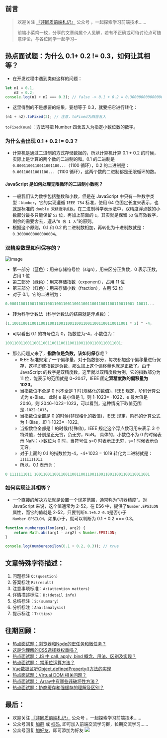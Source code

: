 ## 前言
>  欢迎关注 [『非同质前端札记』](https://mp.weixin.qq.com/s?__biz=MzkyOTI2MzE0MQ==&mid=2247485576&idx=1&sn=5ddfe93f427f05f5d126dead859d0dc8&chksm=c20d73c2f57afad4bbea380dfa1bcc15367a4cc06bf5dd0603100e8bd7bb317009fa65442cdb&token=1071012447&lang=zh_CN#rd) 公众号 ，一起探索学习前端技术......
>
>  前端小菜鸡一枚，分享的文章纯属个人见解，若有不正确或可待讨论点可随意评论，与各位同学一起学习~
## 热点面试题：为什么 0.1+ 0.2 != 0.3，如何让其相等？

-   在开发过程中遇到类似这样的问题：

```js
let n1 = 0.1,
    n2 = 0.2;
console.log(n1 + n2 === 0.3); // false -> 0.1 + 0.2 = 0.30000000000000004
```

-   这里得到的不是想要的结果，要想等于 0.3，就要把它进行转化：

```js
(n1 + n2).toFixed(2); // 注意，toFixed为四舍五入
```

`toFixed(num)`：方法可把 Number 四舍五入为指定小数位数的数字。

### 为什么会出现 0.1 + 0.2 != 0.3？

-   计算机是通过二进制的方式存储数据的，所以计算机计算 0.1 + 0.2 的时候，实际上是计算的两个数的二进制的和。0.1 的二进制是`0.0001100110011001100...`（1100 循环），0.2 的二进制是：`0.00110011001100...`（1100 循环），这两个数的二进制都是无限循环的数。

#### JavaScript 是如何处理无限循环的二进制小数呢？

-   一般我们认为数字包括整数和小数，但是在 JavaScript 中只有一种数字类型：`Number`，它的实现遵循 `IEEE 754` 标准，使用 64 位固定长度来表示，也就是标准的 `double 双精度浮点数`。在二进制科学表示法中，双精度浮点数的小数部分最多只能保留 `52` 位，再加上前面的 `1`，其实就是保留 `53` 位有效数字，剩余的需要舍去，遵从“`0 舍 1 入`”的原则。
-   根据这个原则，0.1 和 0.2 的二进制数相加，再转化为十进制数就是：`0.30000000000000004`。

### 双精度数是如何保存的？

![image](https://qncdn.mopic.mozigu.net/f/o0enm5lqh2rbsqbopel/12663753097e/2020080420355853.png)

-   第一部分（蓝色）：用来存储符号位（sign），用来区分正负数，0 表示正数，占用 1 位
-   第二部分（绿色）：用来存储指数（exponent），占用 11 位
-   第三部分（红色）：用来存储小数（fraction），占用 52 位
-   对于 0.1，它的二进制为：

```js
0.00011001100110011001100110011001100110011001100110011001 10011...
```

-   转为科学计数法（科学计数法的结果就是浮点数）：

```js
(1.1001100110011001100110011001100110011001100110011001 * 2) ^ -4;
```

-   可以看出 0.1 的符号位为 0，指数位为-4，小数位为：

```js
1001100110011001100110011001100110011001100110011001;
```

-   那么问题又来了，**指数位是负数，该如何保存**呢？
    -   IEEE 标准规定了一个偏移量，对于指数部分，每次都加这个偏移量进行保存，这样即使指数是负数，那么加上这个偏移量也就是正数了。由于 JavaScript 的数字是双精度数，这里就以双精度数为例，它的指数部分为 11 位，能表示的范围就是 0~2047，IEEE 固定**双精度数的偏移量为 1023**。
    -   当指数位不全是 0 也不全是 1 时(规格化的数值)，IEEE 规定，阶码计算公式为 e-Bias。 此时 e 最小值是 1，则 1-1023= -1022，e 最大值是 2046，则 2046-1023=1023，可以看到，这种情况下取值范围是`-1022~1013`。
    -   当指数位全部是 0 的时候(非规格化的数值)，IEEE 规定，阶码的计算公式为 1-Bias，即 1-1023= -1022。
    -   当指数位全部是 1 的时候(特殊值)，IEEE 规定这个浮点数可用来表示 3 个特殊值，分别是正无穷，负无穷，NaN。 具体的，小数位不为 0 的时候表示 NaN；小数位为 0 时，当符号位 s=0 时表示正无穷，s=1 时候表示负无穷。
    -   对于上面的 0.1 的指数位为-4，-4+1023 = 1019 转化为二进制就是：`1111111011`.
    -   所以，0.1 表示为：
```js
0 1111111011 1001100110011001100110011001100110011001100110011001
```

### 如何实现让其相等？

-   一个直接的解决方法就是设置一个误差范围，通常称为“机器精度”。对 JavaScript 来说，这个值通常为 2-52，在 ES6 中，提供了`Number.EPSILON`属性，而它的值就是 2-52，只要判断`0.1+0.2-0.3`是否小于`Number.EPSILON`，如果小于，就可以判断为 0.1 + 0.2 === 0.3。

```js
function numberepsilon(arg1, arg2) {
    return Math.abs(arg1 - arg2) < Number.EPSILON;
}

console.log(numberepsilon(0.1 + 0.2, 0.3)); // true
```

## 文章特殊字符描述：
1. 问题标注 `Q:(question)`
2. 答案标注 `R:(result)`
3. 注意事项标准：`A:(attention matters)`
4. 详情描述标注：`D:(detail info)`
5. 总结标注：`S:(summary)`
6. 分析标注：`Ana:(analysis)`
7. 提示标注：`T:(tips)`

## 往期回顾：
-   [热点面试题：浏览器和Node的宏任务和微任务？](https://mp.weixin.qq.com/s/U3fgBOtvc9_MbJbMA_Pdqw)
-   [这是你理解的CSS选择器权重吗？](https://mp.weixin.qq.com/s/6W3dcwcsBURGxYD9AeBeWA)
-   [热点面试题：JS 中 call, apply, bind 概念、用法、区别及实现？](https://mp.weixin.qq.com/s/v9eYEpwpzXazXm7pLTkDhw)
-   [热点面试题： 常用位运算方法？](https://mp.weixin.qq.com/s/gn4sBeM6luE_b6jaAZOgyQ)
-   [Vue数据监听Object.definedProperty()方法的实现](https://mp.weixin.qq.com/s/1inW5dSZv26eJTC39REMdg)
-   [热点面试题：Virtual DOM 相关问题？](https://mp.weixin.qq.com/s/s3BBhTH9g2OrtOpyJ4tzbQ)
-   [热点面试题： Array中有哪些非破坏性方法？](https://mp.weixin.qq.com/s/a0gd3wQ-bqYpDVfFGJP8Ew)
-   [热点面试题：协商缓存和强缓存的理解及区别？](https://mp.weixin.qq.com/s/Zht9WL8mzW7-uOi49vcgzQ)
## 最后：
-   欢迎关注 [『非同质前端札记』](https://mp.weixin.qq.com/s?__biz=MzkyOTI2MzE0MQ==&mid=2247485576&idx=1&sn=5ddfe93f427f05f5d126dead859d0dc8&chksm=c20d73c2f57afad4bbea380dfa1bcc15367a4cc06bf5dd0603100e8bd7bb317009fa65442cdb&token=1071012447&lang=zh_CN#rd) 公众号 ，一起探索学习前端技术......
-   公众号回复 [加群](https://mp.weixin.qq.com/s?__biz=MzkyOTI2MzE0MQ==&mid=2247485576&idx=1&sn=5ddfe93f427f05f5d126dead859d0dc8&chksm=c20d73c2f57afad4bbea380dfa1bcc15367a4cc06bf5dd0603100e8bd7bb317009fa65442cdb&token=1071012447&lang=zh_CN#rd) 或 [扫码](https://mp.weixin.qq.com/s?__biz=MzkyOTI2MzE0MQ==&mid=2247485576&idx=1&sn=5ddfe93f427f05f5d126dead859d0dc8&chksm=c20d73c2f57afad4bbea380dfa1bcc15367a4cc06bf5dd0603100e8bd7bb317009fa65442cdb&token=1071012447&lang=zh_CN#rd), 即可加入前端交流学习群，长期交流学习......
-   公众号回复 [加好友](https://mp.weixin.qq.com/s?__biz=MzkyOTI2MzE0MQ==&mid=2247485576&idx=1&sn=5ddfe93f427f05f5d126dead859d0dc8&chksm=c20d73c2f57afad4bbea380dfa1bcc15367a4cc06bf5dd0603100e8bd7bb317009fa65442cdb&token=1071012447&lang=zh_CN#rd)，即可添加为好友
![](https://soo.run/13bdt)
